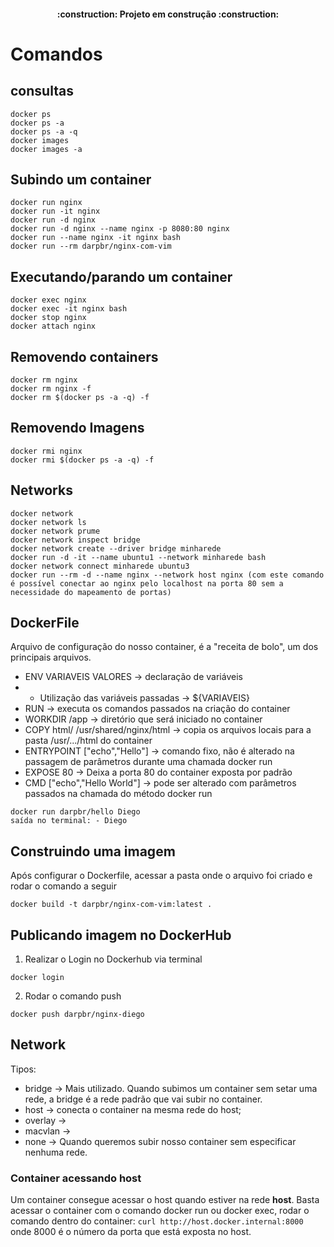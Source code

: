 <h4 align="center"> 
    :construction:  Projeto em construção  :construction:
</h4>

# Comandos

## consultas
```
docker ps
docker ps -a
docker ps -a -q
docker images
docker images -a
```
## Subindo um container
```
docker run nginx
docker run -it nginx
docker run -d nginx
docker run -d nginx --name nginx -p 8080:80 nginx
docker run --name nginx -it nginx bash
docker run --rm darpbr/nginx-com-vim
```

## Executando/parando um container
```
docker exec nginx
docker exec -it nginx bash
docker stop nginx
docker attach nginx
```

## Removendo containers
```
docker rm nginx
docker rm nginx -f
docker rm $(docker ps -a -q) -f
```

## Removendo Imagens
```
docker rmi nginx
docker rmi $(docker ps -a -q) -f
```

## Networks
```
docker network
docker network ls
docker network prume
docker network inspect bridge
docker network create --driver bridge minharede
docker run -d -it --name ubuntu1 --network minharede bash
docker network connect minharede ubuntu3
docker run --rm -d --name nginx --network host nginx (com este comando é possível conectar ao nginx pelo localhost na porta 80 sem a necessidade do mapeamento de portas)
```

## DockerFile

Arquivo de configuração do nosso container, é a "receita de bolo", um dos principais arquivos.

* ENV VARIAVEIS VALORES -> declaração de variáveis
* * Utilização das variáveis passadas -> ${VARIAVEIS}
* RUN -> executa os comandos passados na criação do container
* WORKDIR /app -> diretório que será iniciado no container
* COPY html/ /usr/shared/nginx/html -> copia os arquivos locais para a pasta /usr/.../html do container
* ENTRYPOINT ["echo","Hello"] -> comando fixo, não é alterado na passagem de parâmetros durante uma chamada docker run
* EXPOSE 80 -> Deixa a porta 80 do container exposta por padrão
* CMD ["echo","Hello World"] -> pode ser alterado com parâmetros passados na chamada do método docker run
```
docker run darpbr/hello Diego
saída no terminal: - Diego
```

## Construindo uma imagem
Após configurar o Dockerfile, acessar a pasta onde o arquivo foi criado e rodar o comando a seguir
```
docker build -t darpbr/nginx-com-vim:latest .
```

## Publicando imagem no DockerHub
1. Realizar o Login no Dockerhub via terminal
```
docker login
```
2. Rodar o comando push
```
docker push darpbr/nginx-diego
```

## Network

Tipos:
* bridge -> Mais utilizado. Quando subimos um container sem setar uma rede, a bridge é a rede padrão que vai subir no container.
* host -> conecta o container na mesma rede do host;
* overlay ->
* macvlan ->
* none -> Quando queremos subir nosso container sem especificar nenhuma rede.

### Container acessando host

Um container consegue acessar o host quando estiver na rede **host**. Basta acessar o container com o comando docker run ou docker exec, rodar o comando dentro do container: `curl http://host.docker.internal:8000` onde 8000 é o número da porta que está exposta no host.